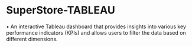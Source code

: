 # SuperStore-TABLEAU
• An interactive Tableau dashboard that provides insights into various key performance indicators (KPIs) and allows users to filter the data based on different dimensions.
